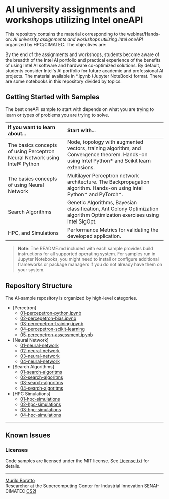 # AI university assignments and workshops utilizing Intel oneAPI <br/>

This repository contains the material corresponding to the webinar/Hands-on: _AI university assignments and workshops utilizing Intel oneAPI_ organized by HPC/CIMATEC. The objectives are:

By the end of the assignments and workshops, students become aware of the breadth of the Intel AI portfolio and practical experience of the benefits of using Intel AI software and hardware co-optimized solutions. By default, students consider Intel's AI portfolio for future academic and professional AI projects. The material available in \*.ipynb (Jupyter NoteBook) format. There are some notebooks in this repository divided by topics.

## Getting Started with Samples

The best oneAPI sample to start with depends on what you are trying to learn or types of problems you are trying to solve.

| If you want to learn about... | Start with...
|:---                           |:---
| The basics concepts of using Perceptron Neural Network using Intel® Python  | Node, topology with augmented vectors, training algorithm, and Convergence theorem. Hands-on using Intel Python* and Scikit learn extensions.
| The basics concepts of using Neural Network | Multilayer Perceptron network architecture. The Backpropagation algorithm. Hands-on using Intel Python* and PyTorch*.
| Search Algorithms    | Genetic Algorithms, Bayesian classification, Ant Colony Optimization algorithm Optimization exercises using Intel SigOpt.
| HPC, and  Simulations | Performance Metrics for validating the developed application.

>**Note**: The README.md included with each sample provides build instructions for all supported operating system. For samples run in Jupyter Notebooks, you might need to install or configure additional frameworks or package managers if you do not already have them on your system.


## Repository Structure

The AI-sample repository is organized by high-level categories.

- [Percetron]
  - [01-percepetron-python.ipynb](https://github.com/muriloboratto/AI-intelOneAPI/blob/master/01-percepetron-python.ipynb)
  - [02-percepetron-bias.ipynb](https://github.com/muriloboratto/AI-intelOneAPI/blob/master/02-percepetron-bias.ipynb)
  - [03-percepetron-training.ipynb](https://github.com/muriloboratto/AI-intelOneAPI/blob/master/03-percepetron-training.ipynb)
  - [04-percepetron-scikit-learning](https://github.com/muriloboratto/AI-intelOneAPI/blob/master/04-percepetron-scikit-learning)
  - [05-percepetron-assessment.ipynb](https://github.com/muriloboratto/AI-intelOneAPI/blob/master/05-percepetron-assessment.ipynb)
- [Neural Network]
  - [01-neural-network](https://github.com/oneapi-src/oneAPI-samples/tree/master/DirectProgramming/)
  - [02-neural-network](https://github.com/oneapi-src/oneAPI-samples/tree/master/DirectProgramming/)
  - [03-neural-network](https://github.com/oneapi-src/oneAPI-samples/tree/master/DirectProgramming/)
  - [04-neural-network](https://github.com/oneapi-src/oneAPI-samples/tree/master/DirectProgramming/)
- [Search Algorithms]
  - [01-search-algoritms](https://github.com/oneapi-src/oneAPI-samples/tree/master/DirectProgramming)
  - [02-search-algoritms](https://github.com/oneapi-src/oneAPI-samples/tree/master/DirectProgramming/)
  - [03-search-algoritms](https://github.com/oneapi-src/oneAPI-samples/tree/master/DirectProgramming/)
  - [04-search-algoritms](https://github.com/oneapi-src/oneAPI-samples/tree/master/DirectProgramming/)
- [HPC Simulations]
  - [01-hpc-simulations](https://github.com/oneapi-src/oneAPI-samples/tree/master/DirectProgramming)
  - [02-hpc-simulations](https://github.com/oneapi-src/oneAPI-samples/tree/master/DirectProgramming/)
  - [03-hpc-simulations](https://github.com/oneapi-src/oneAPI-samples/tree/master/DirectProgramming/)
  - [04-hpc-simulations](https://github.com/oneapi-src/oneAPI-samples/tree/master/DirectProgramming/) 
---

## Known Issues

### Licenses

Code samples are licensed under the MIT license. See [License.txt](https://github.com/oneapi-src/oneAPI-samples/blob/master/License.txt) for details.

---

[Murilo Boratto](http://lattes.cnpq.br/9222855062709254) <br/>
Researcher at the Supercomputing Center for Industrial Innovation SENAI-CIMATEC [CS2I](http://www.senaicimatec.com.br/) <br/>
